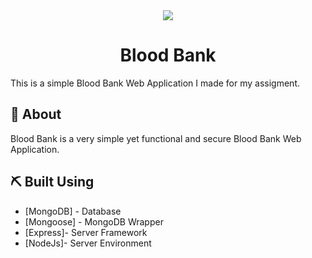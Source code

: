 <div align="center">
  <img src="https://image.flaticon.com/icons/png/128/2069/2069743.png">
  <h1>Blood Bank</h1>
</div>



This is a simple Blood Bank Web Application I made for my assigment. 
## 🧐 About

Blood Bank is a very simple yet functional and secure Blood Bank Web Application.



## ⛏️ Built Using

- [MongoDB] - Database
- [Mongoose] - MongoDB Wrapper
- [Express]- Server Framework
- [NodeJs]- Server Environment


